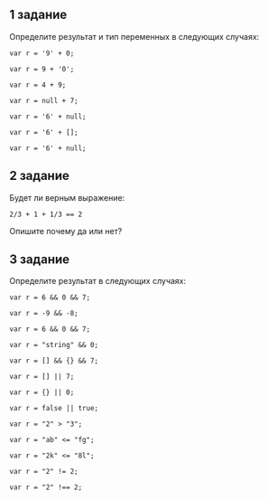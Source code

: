 ## 1 задание

Определите результат и тип переменных в следующих случаях:

```
var r = '9' + 0;

var r = 9 + '0';

var r = 4 + 9;

var r = null + 7;

var r = '6' + null;

var r = '6' + [];

var r = '6' + null;
```

## 2 задание

Будет ли верным  выражение:
```
2/3 + 1 + 1/3 == 2
```
Опишите почему да или нет?

## 3 задание

Определите результат в следующих случаях:

```
var r = 6 && 0 && 7;

var r = -9 && -8;

var r = 6 && 0 && 7;

var r = "string" && 0;

var r = [] && {} && 7;

var r = [] || 7;

var r = {} || 0;

var r = false || true;

var r = "2" > "3";

var r = "ab" <= "fg";

var r = "2k" <= "8l";

var r = "2" != 2;

var r = "2" !== 2;
```


